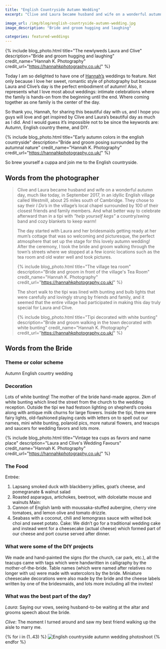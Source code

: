 ```yaml
---
title: "English Countryside Autumn Wedding"
excerpt: "Clive and Laura became husband and wife on a wonderful autumn day, much like today, in September 2017, in an idyllic English village called Westmill"

image_url: /img/blog/english-countryside-autumn-wedding.jpg
image_description: "Bride and groom hugging and laughing"

categories: featured-weddings
---
```


{% include blog_photo.html
title="The newlyweds Laura and Clive"
description="Bride and groom hugging and laughing"
credit_name="Hannah K. Photography"
credit_url="https://hannahkphotography.co.uk/"
%}

Today I am so delighted to have one of [Hannah’s](https://hannahkphotography.co.uk/) weddings to feature. Not only because I love her sweet, romantic style of photography but because Laura and Clive’s day is the perfect embodiment of autumn! Also, it represents what I love most about weddings: intimate celebrations where the family is hands-on from the beginning until the end. Where coming together as one family is the center of the day.

So thank you, Hannah, for sharing this beautiful day with us, and I hope you guys will love and get inspired by Clive and Laura’s beautiful day as much as I did. And I would guess it’s impossible not to be since the keywords are: Autumn, English country theme, and DIY.

{% include blog_photo.html
title="Early autumn colors in the english countryside"
description="Bride and groom posing surrounded by the autumnal nature"
credit_name="Hannah K. Photography"
credit_url="https://hannahkphotography.co.uk/"
%}

So brew yourself a cuppa and join me to the English countryside.

## Words from the photographer

<blockquote cite="https://hannahkphotography.co.uk/laura-clive-westmill-cambridge-hertfordshire-outdoor-tipi-wedding-photographer/">

Clive and Laura became husband and wife on a wonderful autumn day, much like today, in September 2017, in an idyllic English village called Westmill, about 25 miles south of Cambridge.
They chose to say their <em>I Do’s</em> in the village’s local chapel surrounded by 100 of their closest friends and family members. And what better way to celebrate afterward than in a tipi with <em>"help yourself kegs"</em> a country/swing band and cozy blankets to keep warm!

The day started with Laura and her bridesmaids getting ready at her mum’s cottage that was so welcoming and picturesque, the perfect atmosphere that set up the stage for this lovely autumn wedding! After the ceremony, I took the bride and groom walking through the town’s streets where we stopped at a few iconic locations such as the tea room and old water well and took pictures. 

{% include blog_photo.html
title="The village tea room"
description="Bride and groom in front of the village's Tea Room"
credit_name="Hannah K. Photography"
credit_url="https://hannahkphotography.co.uk/"
%}

The short walk to the tipi was lined with bunting and bulb lights that were carefully and lovingly strung by friends and family, and it seemed that the entire village had participated in making this day truly special for Laura and Clive.

{% include blog_photo.html
title="Tipi decorated with white bunting"
description="Bride and groom walking in the town decorated with white bunting"
credit_name="Hannah K. Photography"
credit_url="https://hannahkphotography.co.uk/"
%}

</blockquote>

## Words from the Bride

### Theme or color scheme
Autumn English country wedding 

### Decoration
Lots of white bunting! The mother of the bride hand-made approx. 2km of white bunting which lined the street from the church to the wedding reception. Outside the tipi we had festoon lighting on shepherd’s crooks along with antique milk churns for large flowers. Inside the tipi, there were fairy lights, old-fashioned playing cards with letters on to spell
out our names, mini white bunting, polaroid pics, more natural flowers, and teacups and saucers for wedding favors and lots more.

{% include blog_photo.html
title="Vintage tea cups as favors and name place"
description="Laura and Clive's Wedding Favours"
credit_name="Hannah K. Photography"
credit_url="https://hannahkphotography.co.uk/"
%}

### The Food
Entrée:
1. Lapsang smoked duck with blackberry jellies, goat’s cheese, and pomegranate & walnut salad
2. Roasted asparagus, artichokes, beetroot, with dolcelatte mouse and walnuts
Main:
1. Cannon of English lamb with moussaka-stuffed aubergine, cherry vine tomatoes, and lemon olive and tomato drizzle.
2. Seabass with a coconut, chili and lemongrass sauce with wilted bok choi and sweet potato.
Cake:
We didn’t go for a traditional wedding cake and instead went for a cheesecake (actual
cheese) which formed part of our cheese and port course served after dinner.

### What were some of the DIY projects
We made and hand-painted the signs (for the church, car park, etc.), all the teacups came with tags which were handwritten in calligraphy by the mother-of-the-bride. Table names (which were named after relatives no longer with us) were made
with watercolors by the bride. Miniature cheesecake decorations were also made by the bride and the cheese labels written by one of the bridesmaids, and lots more including all the invites!

### What was the best part of the day?
*Laura*: Saying our vows, seeing husband-to-be waiting at the altar and grooms speech
about the bride.

*Clive*: The moment I turned around and saw my best friend walking up the aisle to marry me.

<div class="row center-xs">
    <div class="col-xs-12">
        <div class="photos">
        {% for i in (1..43) %}
            <img src="/img/blog/english-countryside-autumn-wedding/english-countryside-autumn-wedding-{{i}}.jpg" title="English countryside autumn wedding photoshoot" alt="English countryside autumn wedding photoshoot"/>
        {% endfor %}
        </div>
    </div>
</div>
